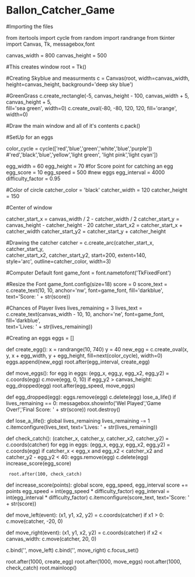 # Ballon_Catcher_Game
#Importing the files

from itertools  import cycle
from random import randrange
from tkinter import Canvas, Tk, messagebox,font



canvas_width = 800
canvas_height = 500


#This creates window
root = Tk()

#Creating Skyblue and measurments
c = Canvas(root, width=canvas_width, height=canvas_height, background='deep sky blue')

#GreenGrass
c.create_rectangle(-5, canvas_height - 100, canvas_width + 5, canvas_height + 5, \
            fill='sea green', width=0)
c.create_oval(-80, -80, 120, 120, fill='orange', width=0)

#Draw the main window and all of it's contents
c.pack()


#SetUp for an eggs

color_cycle = cycle(['red','blue','green','white','blue','purple'])
     #'red','black','blue','yellow','light green', 'light pink','light cyan'])

egg_width = 60
egg_height = 70
#for Score point for catching an egg
egg_score = 10
egg_speed = 500
#new eggs
egg_interval = 4000
difficulty_factor = 0.95

#Color of circle
catcher_color = 'black'
catcher_width = 120
catcher_height = 150

#Center of window

catcher_start_x = canvas_width / 2 - catcher_width / 2
catcher_start_y = canvas_height - catcher_height - 20
catcher_start_x2 = catcher_start_x + catcher_width
catcher_start_y2 = catcher_start_y + catcher_height


#Drawing the catcher
catcher = c.create_arc(catcher_start_x, catcher_start_y, \
                         catcher_start_x2, catcher_start_y2, start=200, extent=140, \
                          style='arc', outline=catcher_color, width=3)


#Computer Default font
game_font = font.nametofont('TkFixedFont')

#Resize the Font
game_font.config(size=18)
score = 0
score_text = c.create_text(10, 10, anchor='nw', font=game_font, fill='darkblue', \
                             text='Score: ' + str(score))


#Chances of Player lives
lives_remaining = 3
lives_text = c.create_text(canvas_width - 10, 10, anchor='ne', font=game_font, fill='darkblue', \
         text='Lives: ' + str(lives_remaining))

#Creating an eggs
eggs = []

def create_egg():
     x = randrange(10, 740)
     y = 40
     new_egg = c.create_oval(x, y, x + egg_width, y + egg_height, fill=next(color_cycle), width=0)
     eggs.append(new_egg)
     root.after(egg_interval, create_egg)
     
def move_eggs():
    for egg in eggs:
         (egg_x, egg_y, egg_x2, egg_y2) = c.coords(egg)
         c.move(egg, 0, 10)
         if egg_y2 > canvas_height:
             egg_dropped(egg)
    root.after(egg_speed, move_eggs)
     

def egg_dropped(egg):
    eggs.remove(egg)
    c.delete(egg)
    lose_a_life()
    if lives_remaining == 0:
        messagebox.showinfo('Wel Played','Game Over!','Final Score: ' + str(score))
        root.destroy()


def lose_a_life():
    global lives_remaining
    lives_remaining -= 1
    c.itemconfigure(lives_text, text='Lives: ' + str(lives_remaining))


def check_catch():
     (catcher_x, catcher_y, catcher_x2, catcher_y2) = c.coords(catcher)
     for egg in eggs:
         (egg_x, egg_y, egg_x2, egg_y2) = c.coords(egg)
         if catcher_x < egg_x and egg_x2 < catcher_x2 and catcher_y2 - egg_y2 < 40:
             eggs.remove(egg)
             c.delete(egg)
             increase_score(egg_score)


     root.after(100, check_catch)


def increase_score(points):
     global score, egg_speed, egg_interval
     score += points
     egg_speed = int(egg_speed * difficulty_factor)
     egg_interval = int(egg_interval * difficulty_factor)
     c.itemconfigure(score_text, text='Score: ' + str(score))

def move_left(event):
     (x1, y1, x2, y2) = c.coords(catcher)
     if x1 > 0:
         c.move(catcher, -20, 0)
         
def move_right(event):
     (x1, y1, x2, y2) = c.coords(catcher)
     if x2 < canvas_width:
         c.move(catcher, 20, 0)
         
c.bind('<Left>', move_left)
c.bind('<Right>', move_right)
c.focus_set()

root.after(1000, create_egg)
root.after(1000, move_eggs)
root.after(1000, check_catch)
root.mainloop()
